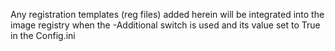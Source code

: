 Any registration templates (reg files) added herein will be integrated into the image registry when the -Additional switch is used and its value set to True in the Config.ini
